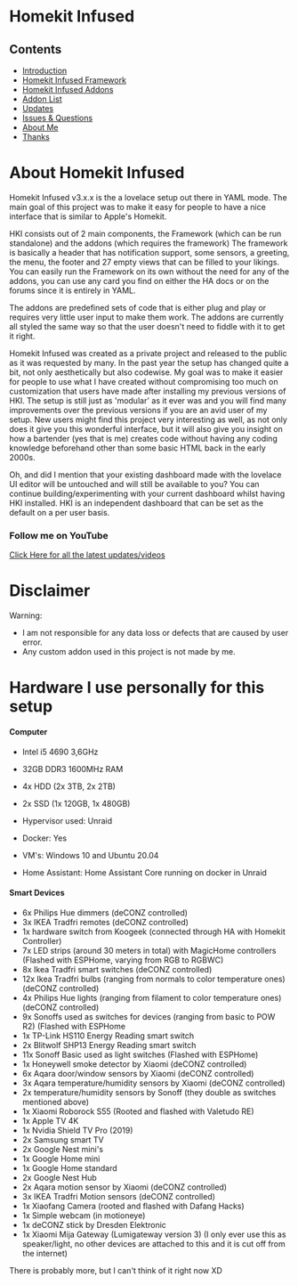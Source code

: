 # Homekit Infused

## Contents
- [Introduction](index.md)
- [Homekit Infused Framework](framework.md)
- [Homekit Infused Addons](addons.md)
- [Addon List](addon_list.md)
- [Updates](updates.md)
- [Issues & Questions](issues.md)
- [About Me](about.md)
- [Thanks](thanks.md)

# About Homekit Infused
Homekit Infused v3.x.x is the a lovelace setup out there in YAML mode. The main goal of this project was to make it easy for people to have a nice interface that is similar to Apple's Homekit.

HKI consists out of 2 main components, the Framework (which can be run standalone) and the addons (which requires the framework)
The framework is basically a header that has notification support, some sensors, a greeting, the menu, the footer and 27 empty views that can be filled to your likings.
You can easily run the Framework on its own without the need for any of the addons, you can use any card you find on either the HA docs or on the forums since it is entirely in YAML.

The addons are predefined sets of code that is either plug and play or requires very little user input to make them work. The addons are currently all styled the same way so that the user doesn't need to fiddle with it to get it right.

Homekit Infused was created as a private project and released to the public as it was requested by many. In the past year the setup has changed quite a bit, not only aesthetically but also codewise. My goal was to make it easier for people to use what I have created without compromising too much on customization that users have made after installing my previous versions of HKI. The setup is still just as 'modular' as it ever was and you will find many improvements over the previous versions if you are an avid user of my setup. New users might find this project very interesting as well, as not only does it give you this wonderful interface, but it will also give you insight on how a bartender (yes that is me) creates code without having any coding knowledge beforehand other than some basic HTML back in the early 2000s.

Oh, and did I mention that your existing dashboard made with the lovelace UI editor will be untouched and will still be available to you? You can continue building/experimenting with your current dashboard whilst having HKI installed. HKI is an independent dashboard that can be set as the default on a per user basis.

### Follow me on YouTube
[Click Here for all the latest updates/videos](https://www.youtube.com/channel/UCYfcLj3IuQ-1mrnqgCk8f0w)

# Disclaimer
Warning:
- I am not responsible for any data loss or defects that are caused by user error.
- Any custom addon used in this project is not made by me.

# Hardware I use personally for this setup
#### Computer
- Intel i5 4690 3,6GHz
- 32GB DDR3 1600MHz RAM
- 4x HDD (2x 3TB, 2x 2TB)
- 2x SSD (1x 120GB, 1x 480GB)

- Hypervisor used: Unraid
- Docker: Yes
- VM's: Windows 10 and Ubuntu 20.04
- Home Assistant: Home Assistant Core running on docker in Unraid

#### Smart Devices
- 6x Philips Hue dimmers (deCONZ controlled)
- 3x IKEA Tradfri remotes (deCONZ controlled)
- 1x hardware switch from Koogeek (connected through HA with Homekit Controller)
- 7x LED strips (around 30 meters in total) with MagicHome controllers (Flashed with ESPHome, varying from RGB to RGBWC)
- 8x Ikea Tradfri smart switches  (deCONZ controlled)
- 12x Ikea Tradfri bulbs (ranging from normals to color temperature ones)  (deCONZ controlled)
- 4x Philips Hue lights (ranging from filament to color temperature ones)  (deCONZ controlled)
- 9x Sonoffs used as switches for devices (ranging from basic to POW R2) (Flashed with ESPHome
- 1x TP-Link HS110 Energy Reading smart switch
- 2x Blitwolf SHP13 Energy Reading smart switch
- 11x Sonoff Basic used as light switches (Flashed with ESPHome)
- 1x Honeywell smoke detector by Xiaomi  (deCONZ controlled)
- 6x Aqara door/window sensors by Xiaomi  (deCONZ controlled)
- 3x Aqara temperature/humidity sensors by Xiaomi  (deCONZ controlled)
- 2x temperature/humidity sensors by Sonoff (they double as switches mentioned above)
- 1x Xiaomi Roborock S55 (Rooted and flashed with Valetudo RE)
- 1x Apple TV 4K
- 1x Nvidia Shield TV Pro (2019)
- 2x Samsung smart TV
- 2x Google Nest mini's
- 1x Google Home mini
- 1x Google Home standard
- 2x Google Nest Hub
- 2x Aqara motion sensor by Xiaomi (deCONZ controlled)
- 3x IKEA Tradfri Motion sensors (deCONZ controlled)
- 1x Xiaofang Camera (rooted and flashed with Dafang Hacks)
- 1x Simple webcam (in motioneye)
- 1x deCONZ stick by Dresden Elektronic
- 1x Xiaomi Mija Gateway (Lumigateway version 3) (I only ever use this as speaker/light, no other devices are attached to this and it is cut off from the internet)

There is probably more, but I can't think of it right now XD
